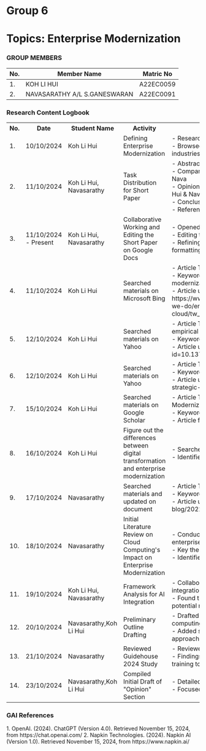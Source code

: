 # Group 6 
# Topics: Enterprise Modernization
### GROUP MEMBERS
|No. | Member Name | Matric No |
|--|--|--|
|1. | KOH LI HUI | A22EC0059 |
|2. |  NAVASARATHY A/L S.GANESWARAN | A22EC0091 |

<div class="logbook-section">
    <h3>Research Content Logbook</h3>
    <table>
        <tr>
            <th>No.</th>
            <th>Date</th>
            <th>Student Name</th>
            <th>Activity</th>
            <th>Details</th>
        </tr>
        <tr>
            <td>1.</td>
            <td>10/10/2024</td>
            <td>Koh Li Hui</td>
            <td>Defining Enterprise Modernization</td>
            <td>- Researched and reviewed various definitions of "Enterprise Modernization."<br>- Browsed real-world examples of enterprise modernization initiatives across industries.</td>
        </tr>
        <tr>
            <td>2.</td>
            <td>11/10/2024</td>
            <td>Koh Li Hui, Navasarathy</td>
            <td>Task Distribution for Short Paper</td>
            <td>- Abstract, Keywords, Introduction: Li Hui<br>- Comparative Analysis of Previous Studies (each person does 2/3 studies): Li Hui & Nava<br>- Opinion (Advantages and Disadvantages based on our own selected studies): Li Hui & Nava<br>- Conclusion: Nava<br>- References: Li Hui & Nava</td>
        </tr>
        <tr>
            <td>3.</td>
            <td>11/10/2024 - Present</td>
            <td>Koh Li Hui, Navasarathy</td>
            <td>Collaborative Working and Editing the Short Paper on Google Docs</td>
            <td>- Opened a Google Doc for Assignment 1.<br>- Editing the content based on our own research.<br>- Refining sections of the short paper for structure, clarity, and adherence to formatting guidelines and rubrics provided in the assignment PDF.</td>
        </tr>
        <tr>
            <td>4.</td>
            <td>11/10/2024</td>
            <td>Koh Li Hui</td>
            <td>Searched materials on Microsoft Bing</td>
            <td>- Article Title: Secrets Of Successful Digital Transformation<br>- Keywords used: "comparative analysis key components of successful enterprise modernization"<br>- Article used: https://www.thoughtworks.com/content/dam/thoughtworks/documents/report/what-we-do/enterprise-modernization-platforms-cloud/tw_report_empc_forrester_modernization_opportunity_snapshot.pdf</td>
        </tr>
        <tr>
            <td>5.</td>
            <td>12/10/2024</td>
            <td>Koh Li Hui</td>
            <td>Searched materials on Yahoo</td>
            <td>- Article Title: The impact of digital transformation on enterprise performance: An empirical analysis based on China’s manufacturing export enterprises<br>- Keywords used: "key components of successful enterprise modernization"<br>- Article used: https://journals.plos.org/plosone/article?id=10.1371/journal.pone.0299723#sec001</td>
        </tr>
        <tr>
            <td>6.</td>
            <td>12/10/2024</td>
            <td>Koh Li Hui</td>
            <td>Searched materials on Yahoo</td>
            <td>- Article Title: Understanding Strategic Enterprise Modernization<br>- Keywords used: "key components of successful enterprise modernization"<br>- Article used: https://www.cai.io/resources/thought-leadership/understanding-strategic-enterprise-modernization</td>
        </tr>
        <tr>
            <td>7.</td>
            <td>15/10/2024</td>
            <td>Koh Li Hui</td>
            <td>Searched materials on Google Scholar</td>
            <td>- Article Title: The Essence of the Conceptual Model of Service Enterprises Modernization<br>- Keywords used: "enterprise modernization"<br>- Article found: https://dergipark.org.tr/en/download/article-file/363480</td>
        </tr>
        <tr>
            <td>8.</td>
            <td>16/10/2024</td>
            <td>Koh Li Hui</td>
            <td>Figure out the differences between digital transformation and enterprise modernization</td>
            <td>- Searched for the definition of digital transformation and enterprise modernization<br>- Identified key differences between both to understand more deeply about this topic</td>
        </tr>
        <tr>
            <td>9.</td>
            <td>17/10/2024</td>
            <td>Navasarathy</td>
            <td>Searched materials and updated on document</td>
            <td>- Article Title: Cybersecurity + cloud = Levers for transformational change.<br>- Keywords used: "successful enterprise modernization"<br>- Article used: https://www2.deloitte.com/us/en/blog/deloitte-on-cloud-blog/2021/cybersecurity-cloud-transformational-change.html</td>
        </tr>
        <tr>
            <td>10.</td>
            <td>18/10/2024</td>
            <td>Navasarathy</td>
            <td>Initial Literature Review on Cloud Computing's Impact on Enterprise Modernization</td>
            <td>- Conducted an initial literature review on the impact of cloud computing on enterprise modernization.<br>- Key themes included cost-effectiveness, scalability, and data security.<br>- Identified ThoughtWorks' and Forrester's 2021 study as a critical resource.</td>
        </tr>
        <tr>
            <td>11.</td>
            <td>19/10/2024</td>
            <td>Koh Li Hui, Navasarathy</td>
            <td>Framework Analysis for AI Integration</td>
            <td>- Collaborated to analyze different frameworks for modernization, focusing on AI integration.<br>- Found that while AI adoption is promising for operational efficiency, it poses potential restructuring challenges for traditional organizations.</td>
        </tr>
        <tr>
            <td>12.</td>
            <td>20/10/2024</td>
            <td>Navasarathy,Koh Li Hui</td>
            <td>Preliminary Outline Drafting</td>
            <td>- Drafted a preliminary outline for the paper, covering topics such as cloud computing, AI, cybersecurity, and innovation-driven culture.<br>- Added sections for comparative analysis and the benefits and drawbacks of each approach.</td>
        </tr>
        <tr>
            <td>13.</td>
            <td>21/10/2024</td>
            <td>Navasarathy</td>
            <td>Reviewed Guidehouse 2024 Study</td>
            <td>- Reviewed the Guidehouse 2024 study on change management frameworks.<br>- Findings highlighted the importance of a zero-trust security approach and staff training to support seamless IT modernization.</td>
        </tr>
        <tr>
            <td>14.</td>
            <td>23/10/2024</td>
            <td>Navasarathy,Koh Li Hui</td>
            <td>Compiled Initial Draft of "Opinion" Section</td>
            <td>- Detailed the advantages and disadvantages of proposed modernization strategies.<br>- Focused on how strategic alignment can drive sustainable modernization.</td>
        </tr>
    </table>
</div>

<h3>GAI References</h3>
1. OpenAI. (2024). ChatGPT (Version 4.0). Retrieved November 15, 2024, from https://chat.openai.com/
2. Napkin Technologies. (2024). Napkin AI (Version 1.0). Retrieved November 15, 2024, from https://www.napkin.ai/
